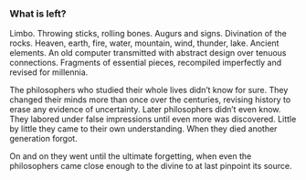 ### What is left? 

Limbo. Throwing sticks, rolling bones. Augurs and signs. Divination of the rocks. Heaven, earth, fire, water, mountain, wind, thunder, lake. Ancient elements. An old computer transmitted with abstract design over tenuous connections. Fragments of essential pieces, recompiled imperfectly and revised for millennia.

The philosophers who studied their whole lives didn’t know for sure. They changed their minds more than once over the centuries, revising history to erase any evidence of uncertainty. Later philosophers didn’t even know. They labored under false impressions until even more was discovered. Little by little they came to their own understanding. When they died another generation forgot.

On and on they went until the ultimate forgetting, when even the philosophers came close enough to the divine to at last pinpoint its source.